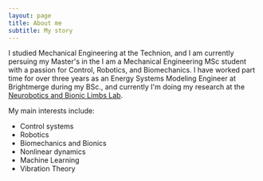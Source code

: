 ```yaml
---
layout: page
title: About me
subtitle: My story
---
```


I studied Mechanical Engineering at the Technion, and  I am currently persuing my Master's in the 
I am a Mechanical Engineering MSc student with a passion for Control, Robotics, and Biomechanics. I have worked part time for over three years as an Energy Systems Modeling Engineer at Brightmerge during my BSc., and currently I'm doing my research at the [Neurobotics and Bionic Limbs Lab](https://enabletechnion.com/). 

My main interests include:
- Control systems
- Robotics
- Biomechanics and Bionics
- Nonlinear dynamics 
- Machine Learning
- Vibration Theory
